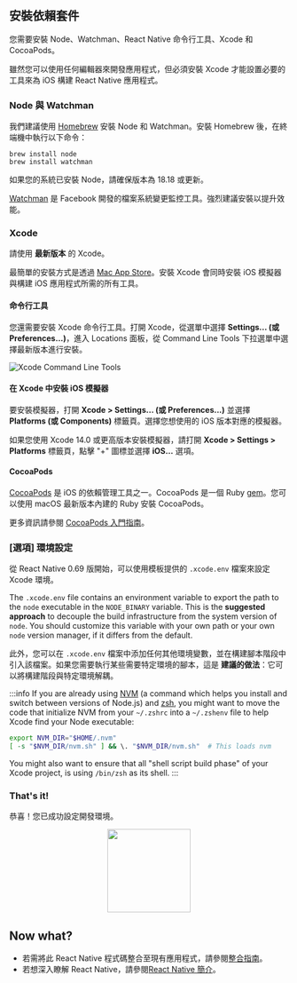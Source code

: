 ## 安裝依賴套件

您需要安裝 Node、Watchman、React Native 命令行工具、Xcode 和 CocoaPods。

雖然您可以使用任何編輯器來開發應用程式，但必須安裝 Xcode 才能設置必要的工具來為 iOS 構建 React Native 應用程式。

### Node 與 Watchman

我們建議使用 [Homebrew](https://brew.sh/) 安裝 Node 和 Watchman。安裝 Homebrew 後，在終端機中執行以下命令：

```shell
brew install node
brew install watchman
```

如果您的系統已安裝 Node，請確保版本為 18.18 或更新。

[Watchman](https://facebook.github.io/watchman) 是 Facebook 開發的檔案系統變更監控工具。強烈建議安裝以提升效能。

### Xcode

請使用 **最新版本** 的 Xcode。

最簡單的安裝方式是透過 [Mac App Store](https://itunes.apple.com/us/app/xcode/id497799835?mt=12)。安裝 Xcode 會同時安裝 iOS 模擬器與構建 iOS 應用程式所需的所有工具。

#### 命令行工具

您還需要安裝 Xcode 命令行工具。打開 Xcode，從選單中選擇 **Settings... (或 Preferences...)**，進入 Locations 面板，從 Command Line Tools 下拉選單中選擇最新版本進行安裝。

![Xcode Command Line Tools](/docs/assets/GettingStartedXcodeCommandLineTools.png)

#### 在 Xcode 中安裝 iOS 模擬器

要安裝模擬器，打開 **Xcode > Settings... (或 Preferences...)** 並選擇 **Platforms (或 Components)** 標籤頁。選擇您想使用的 iOS 版本對應的模擬器。

如果您使用 Xcode 14.0 或更高版本安裝模擬器，請打開 **Xcode > Settings > Platforms** 標籤頁，點擊 "+" 圖標並選擇 **iOS…** 選項。

#### CocoaPods

[CocoaPods](https://cocoapods.org/) 是 iOS 的依賴管理工具之一。CocoaPods 是一個 Ruby [gem](https://en.wikipedia.org/wiki/RubyGems)。您可以使用 macOS 最新版本內建的 Ruby 安裝 CocoaPods。

更多資訊請參閱 [CocoaPods 入門指南](https://guides.cocoapods.org/using/getting-started.html)。

### [選項] 環境設定

從 React Native 0.69 版開始，可以使用模板提供的 `.xcode.env` 檔案來設定 Xcode 環境。

The `.xcode.env` file contains an environment variable to export the path to the `node` executable in the `NODE_BINARY` variable.
This is the **suggested approach** to decouple the build infrastructure from the system version of `node`. You should customize this variable with your own path or your own `node` version manager, if it differs from the default.

此外，您可以在 `.xcode.env` 檔案中添加任何其他環境變數，並在構建腳本階段中引入該檔案。如果您需要執行某些需要特定環境的腳本，這是 **建議的做法**：它可以將構建階段與特定環境解耦。

:::info
If you are already using [NVM](https://nvm.sh/) (a command which helps you install and switch between versions of Node.js) and [zsh](https://ohmyz.sh/), you might want to move the code that initialize NVM from your `~/.zshrc` into a `~/.zshenv` file to help Xcode find your Node executable:

```zsh
export NVM_DIR="$HOME/.nvm"
[ -s "$NVM_DIR/nvm.sh" ] && \. "$NVM_DIR/nvm.sh"  # This loads nvm
```

You might also want to ensure that all "shell script build phase" of your Xcode project, is using `/bin/zsh` as its shell.
:::

<h3>That's it!</h3>

恭喜！您已成功設定開發環境。

<center><img src="/docs/assets/GettingStartedCongratulations.png" width="150"></img></center>

<h2>Now what?</h2>

- 若需將此 React Native 程式碼整合至現有應用程式，請參閱[整合指南](integration-with-existing-apps.md)。
- 若想深入瞭解 React Native，請參閱[React Native 簡介](getting-started)。